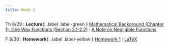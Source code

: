 ```yaml
---
title: Week 1
---
```


Th 8/29
: **Lecture**{: .label .label-green } [Mathematical Background (Chapter 1), One Way Functions (Section 2.1-2.2)](/assets/lecture-notes/collection-F24.pdf)
    : [A Note on Negligible Functions](https://eprint.iacr.org/1997/004.pdf)

F 8/30
: **Homework**{: .label .label-yellow } [Homework 1](/assets/homework/hw-1.pdf)
    : [LaTeX](/assets/homework/hw-1.tex)
